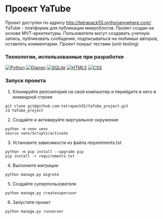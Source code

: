 # Проект YaTube
Проект доступен по адресу http://tetrapack55.pythonanywhere.com/
YaTube - платформа для публикации микроблогов. Проект создан на основе MVT-архитектуры. Пользователи могут создавать учетную запись, публиковать сообщения, подписываться на любимых авторов, оставлять комментарии.
Проект покрыт тестами (unit-testing)

### Технологии, использованные при разработке
[![Python](https://img.shields.io/badge/Python-3776AB?style=plastic&logo=python&logoColor=092E20&labelColor=white
)](https://www.python.org/)
[![Django](https://img.shields.io/badge/django-092E20?style=plastic&logo=django&logoColor=092E20&labelColor=white
)](https://www.djangoproject.com/)
[![SQLite](https://img.shields.io/badge/SQLite-003B57?style=plastic&logo=sqlite&logoColor=003B57&labelColor=white
)](https://www3.sqlite.org/index.html)
[![HTML5](https://img.shields.io/badge/HTML-E34F26?style=plastic&logo=html5&logoColor=E34F26&labelColor=white
)](https://html.com/html5/)
[![CSS](https://img.shields.io/badge/CSS-1572B6?style=plastic&logo=css3&logoColor=1572B6&labelColor=white
)](https://www.w3.org/Style/CSS/Overview.en.html)

### Запуск проекта
1) Клонируйте репозиторий на свой компьютер и перейдите в него в командной строке
```
git clone git@github.com:tetrapack55/YaTube_project.git
cd YaTube_project
```
2) Создайте и активируйте виртуальное окружение
```
python -m venv venv
source venv/Scripts/activate
```
3) Установите зависимости из файла requirements.txt
```
python -m pip install --upgrade pip
pip install -r requirements.txt
```
4) Выполните миграции
```
python manage.py migrate
```
5) Создайте суперпользователя
```
python manage.py createsuperuser
```
6) Запустите проект
```
python manage.py runserver
```